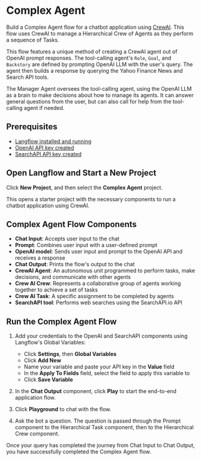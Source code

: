 # Complex Agent

Build a Complex Agent flow for a chatbot application using [CrewAI](https://docs.crewai.com/). This flow uses CrewAI to manage a Hierarchical Crew of Agents as they perform a sequence of Tasks.

This flow features a unique method of creating a CrewAI agent out of OpenAI prompt responses. The tool-calling agent's `Role`, `Goal`, and `Backstory` are defined by prompting OpenAI LLM with the user's query. The agent then builds a response by querying the Yahoo Finance News and Search API tools.

The Manager Agent oversees the tool-calling agent, using the OpenAI LLM as a brain to make decisions about how to manage its agents. It can answer general questions from the user, but can also call for help from the tool-calling agent if needed.

## Prerequisites

- [Langflow installed and running](/getting-started-installation)
- [OpenAI API key created](https://platform.openai.com/)
- [SearchAPI API key created](https://www.searchapi.io/)

## Open Langflow and Start a New Project

Click **New Project**, and then select the **Complex Agent** project.

This opens a starter project with the necessary components to run a chatbot application using CrewAI.

## Complex Agent Flow Components

- **Chat Input**: Accepts user input to the chat
- **Prompt**: Combines user input with a user-defined prompt
- **OpenAI model**: Sends user input and prompt to the OpenAI API and receives a response
- **Chat Output**: Prints the flow's output to the chat
- **CrewAI Agent**: An autonomous unit programmed to perform tasks, make decisions, and communicate with other agents
- **Crew AI Crew**: Represents a collaborative group of agents working together to achieve a set of tasks
- **Crew AI Task**: A specific assignment to be completed by agents
- **SearchAPI tool**: Performs web searches using the SearchAPI.io API

## Run the Complex Agent Flow

1. Add your credentials to the OpenAI and SearchAPI components using Langflow's Global Variables:
   - Click **Settings**, then **Global Variables**
   - Click **Add New**
   - Name your variable and paste your API key in the **Value** field
   - In the **Apply To Fields** field, select the field to apply this variable to
   - Click **Save Variable**

2. In the **Chat Output** component, click **Play** to start the end-to-end application flow.

3. Click **Playground** to chat with the flow.

4. Ask the bot a question. The question is passed through the Prompt component to the Hierarchical Task component, then to the Hierarchical Crew component.

Once your query has completed the journey from Chat Input to Chat Output, you have successfully completed the Complex Agent flow.